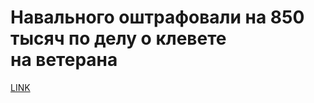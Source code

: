 # Навального оштрафовали на 850 тысяч по делу о клевете на ветерана



[LINK](https://varlamov.ru/4194411.html)